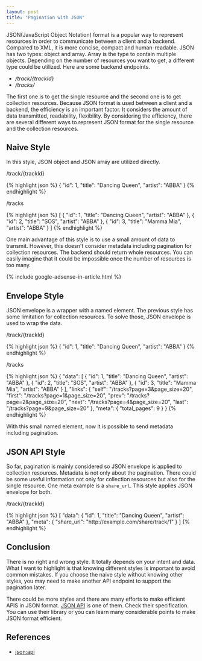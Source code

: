 ```yaml
---
layout: post
title: "Pagination with JSON"
---
```


JSON(JavaScript Object Notation) format is a popular way to represent resources in order to communicate between a client and a backend. Compared to XML, it is more concise, compact and human-readable. JSON has two types: object and array. Array is the type to contain multiple objects. Depending on the number of resources you want to get, a different type could be utilized. Here are some backend endpoints.

* _/track/{trackId}_
* _/tracks/_

The first one is to get the single resource and the second one is to get collection resources. Because JSON format is used between a client and a backend, the efficiency is an important factor. It considers the amount of data transmitted, readability, flexibility. By considering the efficiency, there are several different ways to represent JSON format for the single resource and the collection resources.

## Naive Style
In this style, JSON object and JSON array are utilized directly.

<p class="code-label">/track/{trackId}</p>
{% highlight json %}
{
  "id": 1,
  "title": "Dancing Queen",
  "artist": "ABBA"
}
{% endhighlight %}


<p class="code-label">/tracks</p>
{% highlight json %}
[
  {
    "id": 1,
    "title": "Dancing Queen",
    "artist": "ABBA"
  },
  {
    "id": 2,
    "title": "SOS",
    "artist": "ABBA"
  },
  {
    "id": 3,
    "title": "Mamma Mia",
    "artist": "ABBA"
  }
]
{% endhighlight %}

One main advantage of this style is to use a small amount of data to transmit. However, this doesn't consider metadata including pagination for collection resources. The backend should return whole resources. You can easily imagine that it could be impossible once the number of resources is too many.

{% include google-adsense-in-article.html %}

## Envelope Style
JSON envelope is a wrapper with a named element. The previous style has some limitation for collection resources. To solve those, JSON envelope is used to wrap the data.

<p class="code-label">/track/{trackId}</p>
{% highlight json %}
{
  "id": 1,
  "title": "Dancing Queen",
  "artist": "ABBA"
}
{% endhighlight %}


<p class="code-label">/tracks</p>
{% highlight json %}
{
  "data": [
    {
      "id": 1,
      "title": "Dancing Queen",
      "artist": "ABBA"
    },
    {
      "id": 2,
      "title": "SOS",
      "artist": "ABBA"
    },
    {
      "id": 3,
      "title": "Mamma Mia",
      "artist": "ABBA"
    }
  ],
  "links": {
    "self": "/tracks?page=3&page_size=20",
    "first": "/tracks?page=1&page_size=20",
    "prev": "/tracks?page=2&page_size=20",
    "next": "/tracks?page=4&page_size=20",
    "last": "/tracks?page=9&page_size=20"
  },
  "meta": {
    "total_pages": 9
  }
}
{% endhighlight %}

With this small named element, now it is possible to send metadata including pagination.

## JSON API Style
So far, pagination is mainly considered so JSON envelope is applied to collection resources. Metadata is not only about the pagination. There could be some useful information not only for collection resources but also for the single resource. One meta example is a `share_url`. This style applies JSON envelope for both.

<p class="code-label">/track/{trackId}</p>
{% highlight json %}
[
  "data": {
    "id": 1,
    "title": "Dancing Queen",
    "artist": "ABBA"
  },
  "meta": {
    "share_url": "http://example.com/share/track/1"
  }
]
{% endhighlight %}

## Conclusion
There is no right and wrong style. It totally depends on your intent and data. What I want to highlight is that knowing different styles is important to avoid common mistakes. If you choose the naive style without knowing other styles, you may need to make another API endpoint to support the pagination later.

There could be more styles and there are many efforts to make efficient APIS in JSON format. [JSON API](http://jsonapi.org/format/) is one of them. Check their specification. You can use their library or you can learn many considerable points to make JSON format efficient.

## References
* [json:api](http://jsonapi.org/)
